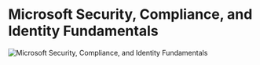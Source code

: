 # Microsoft Security, Compliance, and Identity Fundamentals

![Microsoft Security, Compliance, and Identity Fundamentals](https://github.com/alphaprimagalatheoqallbu/microsoftsecuritycomplianceandidentityfundamentals/assets/161004785/92f6f935-885d-4982-9561-4680fa950ba3)
